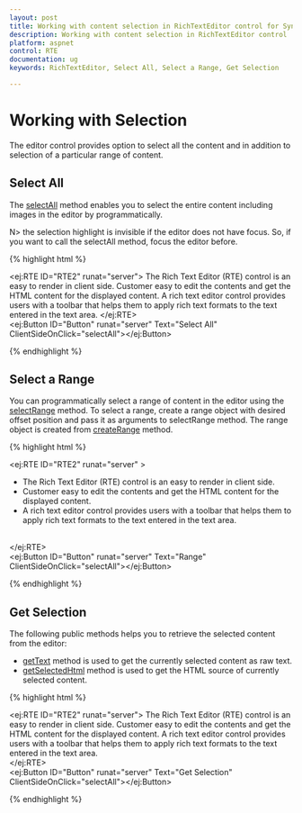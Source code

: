 ```yaml
---
layout: post
title: Working with content selection in RichTextEditor control for Syncfusion Essential ASP.NET
description: Working with content selection in RichTextEditor control
platform: aspnet
control: RTE
documentation: ug
keywords: RichTextEditor, Select All, Select a Range, Get Selection

---
```

# Working with Selection

The editor control provides option to select all the content and in addition to selection of a particular range of content. 

## Select All 

The [selectAll](http://help.syncfusion.com/js/api/ejrte#methods:selectall) method enables you to select the entire content including images in the editor by programmatically.

N> the selection highlight is invisible if the editor does not have focus. So, if you want to call the selectAll method, focus the editor before.

{% highlight html %}

<ej:RTE ID="RTE2" runat="server">
    <RTEContent>
            The Rich Text Editor  (RTE) control is an easy to render in client side. Customer easy to edit the contents and get the HTML content for the displayed content. A rich text editor control provides users with a toolbar that helps them to apply rich text formats to the text entered  in the text area.
    </RTEContent>
</ej:RTE>
<br />
<ej:Button ID="Button" runat="server" Text="Select All" ClientSideOnClick="selectAll"></ej:Button>

<script type="text/javascript">
    function selectAll() {
        var editor = $("#<%=RTE2.ClientID%>").ejRTE("instance");
        editor.selectAll();
    }

</script>
    
{% endhighlight %}

## Select a Range 

You can programmatically select a range of content in the editor using the [selectRange](http://help.syncfusion.com/js/api/ejrte#methods:selectrange) method.  To select a range, create a range object with desired offset position and pass it as arguments to selectRange method. The range object is created from [createRange](http://help.syncfusion.com/js/api/ejrte#methods:createrange) method. 

{% highlight html %}

<ej:RTE ID="RTE2" runat="server" >
    <RTEContent>
        <ul>
            <li>The Rich Text Editor  (RTE) control is an easy to render in client side. </li>
            <li>Customer easy to edit the contents and get the HTML content for the displayed content. </li>
            <li> A rich text editor control provides users with a toolbar that helps them to apply rich text formats to the text entered  in the text area.</li>
        </ul>       
    </RTEContent>
</ej:RTE>
<br />
<ej:Button ID="Button" runat="server" Text="Range" ClientSideOnClick="selectAll"></ej:Button>

<script type="text/javascript">
    function selectAll() {
        var editor = $("#<%=RTE2.ClientID%>").ejRTE("instance");
        range = editor.createRange();
        var liTag = $(editor.getDocument().body).find("li");
        if (!editor._isIE8()) {
            range.setStart(liTag[1], 0);
            range.setEnd(liTag[2], 1);
        }
        else {
            range = editor.getDocument().body.createTextRange()
            range.moveToElementText(liTag[2]);
        }
        editor.selectRange(range);
    }

</script>
    
{% endhighlight %}

## Get Selection

The following public methods helps you to retrieve the selected content from the editor:

* [getText](http://help.syncfusion.com/js/api/ejrte#methods:gettext) method is used to get the currently selected content as raw text.
* [getSelectedHtml](http://help.syncfusion.com/js/api/ejrte#methods:getselectedhtml) method is used to get the HTML source of currently selected content.

{% highlight html %}

<ej:RTE ID="RTE2" runat="server">
    <RTEContent>
            The Rich Text Editor  (RTE) control is an easy to render in client side. Customer easy to edit the contents and get the HTML content for the displayed content. A rich text editor control provides users with a toolbar that helps them to apply rich text formats to the text entered  in the text area.      
    </RTEContent>
</ej:RTE>
<br />
<ej:Button ID="Button" runat="server" Text="Get Selection" ClientSideOnClick="selectAll"></ej:Button>

<script type="text/javascript">
    function selectAll() {
        var editor = $("#<%=RTE2.ClientID%>").ejRTE("instance");
        var selectedText = editor.getText();
        var selectedHtml = editor.getSelectedHtml();
    }

</script>
    
{% endhighlight %}
